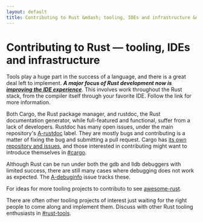 ```yaml
---
layout: default
title: Contributing to Rust &mdash; tooling, IDEs and infrastructure &middot; The Rust Programming Language
---
```


# Contributing to Rust &mdash; tooling, IDEs and infrastructure

Tools play a huge part in the success of a language, and there is a
great deal left to implement. ***A major focus of Rust development now
is [improving the IDE experience][ides]***. This involves work
throughout the Rust stack, from the compiler itself through your
favorite IDE. Follow the link for more information.

Both Cargo, the Rust package manager, and rustdoc,
the Rust documentation generator, while full-featured and functional,
suffer from a lack of developers. Rustdoc has many open issues, under
the main repository's [A-rustdoc] label. They are mostly bugs and
contributing is a matter of fixing the bug and submitting a pull
request. Cargo has [its own repository and issues][Cargo], and those
interested in contributing might want to introduce themselves in
[#cargo].

Although Rust can be run under both the gdb and lldb debuggers with
limited success, there are still many cases where debugging does not
work as expected.  The [A-debuginfo] issue tracks these.

For ideas for more tooling projects to contributo to see
[awesome-rust].

There are often other tooling projects of interest just waiting for
the right people to come along and implement them. Discuss with other
Rust tooling enthusiasts in [#rust-tools].

[#cargo]: https://client00.chat.mibbit.com/?server=irc.mozilla.org&channel=%23rustc
[#rust-tools]: https://client00.chat.mibbit.com/?server=irc.mozilla.org&channel=%23rust-tools
[A-debuginfo]: https://github.com/rust-lang/rust/issues?q=is%3Aopen+is%3Aissue+label%3AA-debuginfo
[A-rustdoc]: https://github.com/rust-lang/rust/issues?q=is%3Aopen+is%3Aissue+label%3AA-rustdoc
[Cargo]: https://github.com/rust-lang/cargo/issues
[awesome-rust]: https://github.com/kud1ing/awesome-rust
[ides]: ides.html
